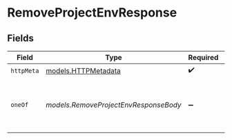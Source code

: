 # RemoveProjectEnvResponse


## Fields

| Field                                             | Type                                              | Required                                          | Description                                       |
| ------------------------------------------------- | ------------------------------------------------- | ------------------------------------------------- | ------------------------------------------------- |
| `httpMeta`                                        | [models.HTTPMetadata](../models/httpmetadata.md)  | :heavy_check_mark:                                | N/A                                               |
| `oneOf`                                           | *models.RemoveProjectEnvResponseBody*             | :heavy_minus_sign:                                | The environment variable was successfully removed |